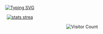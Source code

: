 <p align="center">
  <a href="https://github.com/GoldenThrust/GoldenThrust"><img src="https://readme-typing-svg.demolab.com?font=Fira+Code&pause=1000&color=9D0E45&background=FF494900&center=true&lines=Welcome+to+my+profile.;I+am+Adeniji+Olajide;A+Full+Stack+Web+Developer;and+a+Software+Engineer.;" alt="Typing SVG" /></a>
</p>
<p align="center">
<a href="https://git.io/streak-stats">
  <img src="https://streak-stats.demolab.com/?user=GoldenThrust&theme=highcontrast&border_radius=10" alt="stats strea"></a>
</p>
<p align="right">
  <img src="https://profile-counter.glitch.me/GoldenThrust/count.svg" alt='Visitor Count'>
</p>
